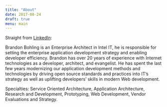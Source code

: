 ```yaml
---
title: "About"
date: 2017-08-24
draft: true
menu: main
---
```


Straight from [LinkedIn](https://www.linkedin.com/in/brandonbohling):

Brandon Bohling is an Enterprise Architect in Intel IT, he is responsible for setting the enterprise application development strategy and enabling developer efficiency. Brandon has over 20 years of experience with Internet technologies as a developer, architect, and evangelist. He has spent the last few years modernizing our application development methods and technologies by driving open source standards and practices into IT’s strategy as well as uplifting developers’ skills in modern Web development.

Specialties: Service Oriented Architecture, Application Architecture, Research and Development, Prototyping, Web Development, Vendor Evaluations and Strategy.


